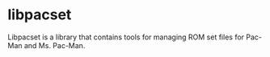 # libpacset

Libpacset is a library that contains tools for managing ROM set files for Pac-Man and Ms. Pac-Man.
